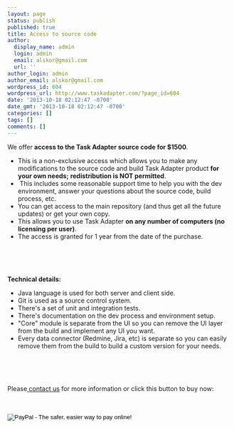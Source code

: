 ```yaml
---
layout: page
status: publish
published: true
title: Access to source code
author:
  display_name: admin
  login: admin
  email: alskor@gmail.com
  url: ''
author_login: admin
author_email: alskor@gmail.com
wordpress_id: 604
wordpress_url: http://www.taskadapter.com/?page_id=604
date: '2013-10-18 02:12:47 -0700'
date_gmt: '2013-10-18 02:12:47 -0700'
categories: []
tags: []
comments: []
---
```

<div>We offer&nbsp;<b>access to the Task Adapter source code for $1500</b>.</div></p>
<div></div></p>
<div>
<div>
<ul>
<li>This is a non-exclusive access which allows you to&nbsp;make any modifications to the source code and build Task Adapter product&nbsp;<b>for your own needs;</b>&nbsp;<b>redistribution is NOT permitted</b>.</li>
<li>&nbsp;This includes some reasonable support time to help you with the dev environment, answer your questions about the source code, build process, etc.</li>
<li>You can get access to the main repository (and thus get all the future updates) or get your own copy.</li>
<li>This allows you to use Task Adapter&nbsp;<b>on any number of computers (no licensing per user)</b>.</li>
<li>The access is granted for 1 year from the date of the purchase.</li><br />
</ul><br />
</div><br />
</div></p>
<div>
<p><strong>Technical details:</strong></p>
<ul>
<li>Java language is used for both server and client side.</li>
<li>Git is used as a source control system.</li>
<li>There's a set of unit and integration tests.</li>
<li>There's documentation on the dev process and environment setup.</li>
<li>"Core" module is separate from the UI so you can remove the UI layer from the build and implement any UI you want.</li>
<li>Every data connector (Redmine, Jira, etc) is separate so you can easily remove them from the build to build a custom version for your needs.</li><br />
</ul><br />
&nbsp;</p>
<p>Please<a title="Contacts" href="http://www.taskadapter.com/contacts/"> contact us</a> for more information or click this button to buy now:</p>
<form action="https://www.paypal.com/cgi-bin/webscr" method="post" target="_top">
<input type="hidden" name="cmd" value="_s-xclick"><br />
<input type="hidden" name="hosted_button_id" value="VSAXMDGEZ4XCQ"><br />
<input type="image" src="https://www.paypalobjects.com/en_US/i/btn/btn_buynowCC_LG.gif" border="0" name="submit" alt="PayPal - The safer, easier way to pay online!"><br />
<img alt="" border="0" src="https://www.paypalobjects.com/en_US/i/scr/pixel.gif" width="1" height="1"><br />
</form><br />
</div></p>
